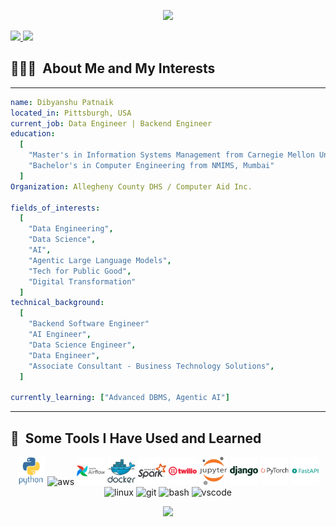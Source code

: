 <p align="center">
  <img src="https://capsule-render.vercel.app/api?type=waving&color=gradient&text=Hello%20All%21%F0%9F%95%B9%EF%B8%8F&animation=fadeIn&height=100&section=header"/>
</p>


<a href="https://www.linkedin.com/in/dibyanshupatnaik/">
  <img height="50" src="https://user-images.githubusercontent.com/46517096/166973395-19676cd8-f8ec-4abf-83ff-da8243505b82.png"/>
</a>
<a href="https://x.com/dibPat">
  <img height="50" src="https://user-images.githubusercontent.com/46517096/166974271-91dfa250-d70b-4cb9-8707-f1bda1b708c3.png"/>
</a>

<h2> 👨🏻‍💻 &nbsp;About Me and My Interests</h2>

----

```yaml
name: Dibyanshu Patnaik
located_in: Pittsburgh, USA
current_job: Data Engineer | Backend Engineer 
education:
  [
    "Master's in Information Systems Management from Carnegie Mellon University",
    "Bachelor's in Computer Engineering from NMIMS, Mumbai"
  ]
Organization: Allegheny County DHS / Computer Aid Inc. 

fields_of_interests:
  [
    "Data Engineering",
    "Data Science",
    "AI",
    "Agentic Large Language Models",
    "Tech for Public Good",
    "Digital Transformation"
  ]
technical_background:
  [
    "Backend Software Engineer"
    "AI Engineer",
    "Data Science Engineer",
    "Data Engineer",
    "Associate Consultant - Business Technology Solutions",
  ]
  
currently_learning: ["Advanced DBMS, Agentic AI"]
```

----

<h2> 🚀 &nbsp;Some Tools I Have Used and Learned</h2>
<p align="center">
<img src="https://raw.githubusercontent.com/devicons/devicon/master/icons/python/python-original-wordmark.svg" alt="python" width="45" height="45"/>
<img src="https://cdn.jsdelivr.net/gh/devicons/devicon/icons/amazonwebservices/amazonwebservices-plain-wordmark.svg" alt="aws" width="45" height="45"/>
<img src="https://raw.githubusercontent.com/devicons/devicon/54cfe13ac10eaa1ef817a343ab0a9437eb3c2e08/icons/apacheairflow/apacheairflow-original-wordmark.svg" alt="airflow" width="45" height="45"/>
<img src="https://raw.githubusercontent.com/devicons/devicon/54cfe13ac10eaa1ef817a343ab0a9437eb3c2e08/icons/docker/docker-original-wordmark.svg" alt="docker" width="45" height="45"/>
<img src="https://raw.githubusercontent.com/devicons/devicon/54cfe13ac10eaa1ef817a343ab0a9437eb3c2e08/icons/apachespark/apachespark-original-wordmark.svg" alt="spark" width="45" height="45"/>
<img src="https://raw.githubusercontent.com/devicons/devicon/54cfe13ac10eaa1ef817a343ab0a9437eb3c2e08/icons/twilio/twilio-original-wordmark.svg" alt="twilio" width="45" height="45"/>
<img src="https://raw.githubusercontent.com/devicons/devicon/54cfe13ac10eaa1ef817a343ab0a9437eb3c2e08/icons/jupyter/jupyter-original-wordmark.svg" alt="jupyter" width="45" height="45"/>
<img src="https://raw.githubusercontent.com/devicons/devicon/54cfe13ac10eaa1ef817a343ab0a9437eb3c2e08/icons/django/django-plain-wordmark.svg" alt="django" width="45" height="45"/>
<img src="https://raw.githubusercontent.com/devicons/devicon/54cfe13ac10eaa1ef817a343ab0a9437eb3c2e08/icons/pytorch/pytorch-original-wordmark.svg" alt="pytorch" width="45" height="45"/>
<img src="https://raw.githubusercontent.com/devicons/devicon/54cfe13ac10eaa1ef817a343ab0a9437eb3c2e08/icons/fastapi/fastapi-original-wordmark.svg" alt="fastapi" width="45" height="45"/>
<img src="https://cdn.jsdelivr.net/gh/devicons/devicon/icons/linux/linux-original.svg" alt="linux" width="45" height="45"/>       
<img src="https://cdn.jsdelivr.net/gh/devicons/devicon/icons/git/git-original.svg" alt="git" width="45" height="45"/>
<img src="https://cdn.jsdelivr.net/gh/devicons/devicon/icons/bash/bash-original.svg" alt="bash" width="45" height="45"/>
<img src="https://cdn.jsdelivr.net/gh/devicons/devicon/icons/vscode/vscode-original.svg" alt="vscode" width="45" height="45"/>
</p>

<p align="center">
  <img src="https://capsule-render.vercel.app/api?type=waving&color=gradient&height=100&section=footer"/>
</p>
